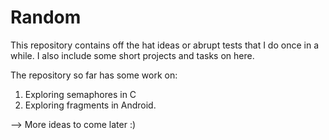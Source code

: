 Random
======


This repository contains off the hat ideas or abrupt tests that I do once in a while. 
I also include some short projects and tasks on here.

The repository so far has some work on:

1. Exploring semaphores in C
2. Exploring fragments in Android.




--> More ideas to come later :)
